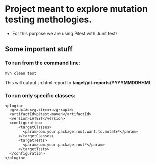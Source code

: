 # Project meant to explore **mutation testing** methologies.

- For this purpose we are using Pitest with Junit tests

## Some important stuff
### To run from the command line:
```
mvn clean test
```
This will output an html report to **target/pit-reports/YYYYMMDDHHMI**.

### To run only specific classes:
```
<plugin>
  <groupId>org.pitest</groupId>
  <artifactId>pitest-maven</artifactId>
  <version>LATEST</version>
  <configuration>
      <targetClasses>
        <param>com.your.package.root.want.to.mutate*</param>
      </targetClasses>
      <targetTests>
        <param>com.your.package.root*</param>
      </targetTests>
  </configuration>
</plugin>
```

